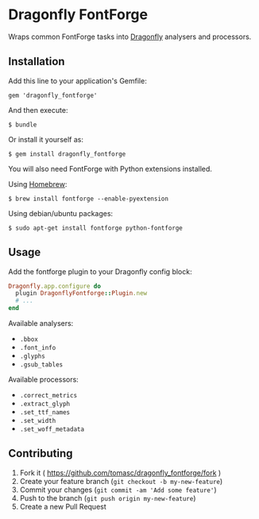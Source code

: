 # Dragonfly FontForge

Wraps common FontForge tasks into [Dragonfly](http://markevans.github.io/dragonfly) analysers and processors.

## Installation

Add this line to your application's Gemfile:

    gem 'dragonfly_fontforge'

And then execute:

    $ bundle

Or install it yourself as:

    $ gem install dragonfly_fontforge

You will also need FontForge with Python extensions installed. 

Using [Homebrew](http://brew.sh):

    $ brew install fontforge --enable-pyextension

Using debian/ubuntu packages:

    $ sudo apt-get install fontforge python-fontforge

## Usage

Add the fontforge plugin to your Dragonfly config block:

```ruby
Dragonfly.app.configure do
  plugin DragonflyFontforge::Plugin.new
  # ...
end
```

Available analysers:

* `.bbox`
* `.font_info`
* `.glyphs`
* `.gsub_tables`

Available processors:

* `.correct_metrics`
* `.extract_glyph`
* `.set_ttf_names`
* `.set_width`
* `.set_woff_metadata`

## Contributing

1. Fork it ( https://github.com/tomasc/dragonfly_fontforge/fork )
2. Create your feature branch (`git checkout -b my-new-feature`)
3. Commit your changes (`git commit -am 'Add some feature'`)
4. Push to the branch (`git push origin my-new-feature`)
5. Create a new Pull Request
